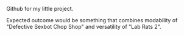 Github for my little project.

Expected outcome would be something that combines modability of "Defective Sexbot Chop Shop" and versatility of "Lab Rats 2".
